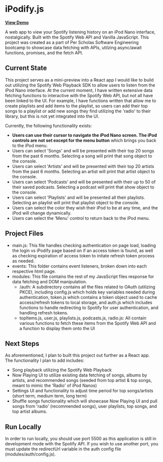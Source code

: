 # iPodify.js
**[View Demo](https://ipodify.netlify.app/)**

A web app to view your Spotify listening history on an iPod Nano interface, nostalgically. Built with the Spotify Web API and Vanilla JavaScript. This project was created as a part of Per Scholas Software Engineering bootcamp to showcase data fetching with APIs, utilzing async/await functions, promises, and the fetch API. 

## Current State 
This project serves as a mini-preview into a React app I would like to build out utilizing the Spotify Web Playback SDK to allow users to listen from the iPod Nano interface. At the current moment, I have written extensive data fetching functions to interactive with the Spotify Web API, but not all have been linked to the UI. For example, I have functions written that allow me to create playlists and add items to the playlist, so users can add their top songs to a playlist or add new songs they find utilizing the 'radio' to their library, but this is not yet integrated into the UI.

Currently, the following functionality exists:
- **Users can use their cursor to navigate the iPod Nano screen. The iPod controls are not set except for the menu button** which brings you back to the iPod menu.
- Users can select 'Songs' and will be presented with their top 20 songs from the past 6 months. Selecting a song will print that song object to the console.
- Users can select 'Artists' and will be presented with their top 20 artists from the past 6 months. Selecting an artist will print that artist object to the console.
- Users can select 'Podcasts' and will be presented with their up to 50 of their saved podcasts. Selecting a podcast will print that show object to the console.
- Users can select 'Playlists' and will be presented all their playlists. Selecting an playlist will print that playlist object to the console.
- Users can select the color they wish their iPod to be at any time, and the iPod will change dynamically.
- Users can select the 'Menu' control to return back to the iPod menu.

## Project Files 
- main.js: This file handles checking authentication on page load, loading the login vs iPodify page based on if an access token is found, as well as checking expiration of access token to initate refresh token process as needed.
- events: This folder contains event listeners, broken down into each respective html page.
- modules: This file contains the rest of my JavaScript files response for data fetching and DOM manipulation.
    - /auth: A subdirectory contains all the files related to OAuth (utilizing PKCE), including config.js which holds key variables needed during authentication, token.js which contains a token object used to cache access/refresh tokens to local storage, and auth.js which includes functions to handle redirecting to Spotify for user authentication, and handling refresh tokens.
    - topItems.js, user.js, playlists.js, podcasts.js, radio.js: All contain various functions to fetch these items from the Spotify Web API and a function to display them onto the UI

## Next Steps 
As aforementioned, I plan to built this project out further as a React app. The functionality I plan to add includes:
- Song playback utilizing the Spotify Web Playback
- Now Playing UI to utilize existing data fetching of songs, albums by artists, and recommended songs (seeded from top artist & top songs, meant to mimic the 'Radio' of iPod Nanos)
- Settings UI and functionality to adjust time period for top songs/artists (short term, medium term, long term)
- Shuffle songs functionality which will showcase Now Playing UI and pull songs from 'radio' (recommended songs), user playlists, top songs, and top artist albums.

## Run Locally 
In order to run locally, you should use port 5500 as this application is still in development mode with the Spotify API. If you wish to use another port, you must update the redirectUrl variable in the auth config file (modules/auth/config.js).